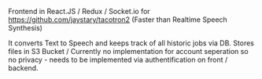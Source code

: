 Frontend in React.JS / Redux / Socket.io for https://github.com/jaystary/tacotron2 (Faster than Realtime Speech Synthesis)

It converts Text to Speech and keeps track of all historic jobs via DB. Stores files in S3 Bucket / Currently no implementation for account seperation so no privacy - needs to be implemented via authentification on front / backend.